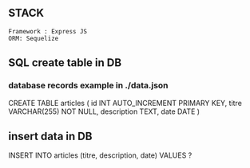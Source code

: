 ## STACK
    Framework : Express JS
    ORM: Sequelize

## SQL create table in DB
### database records example in ./data.json
CREATE TABLE articles (
    id INT AUTO_INCREMENT PRIMARY KEY,
    titre VARCHAR(255) NOT NULL,
    description TEXT,
    date DATE
)

## insert data in DB
INSERT INTO articles (titre, description, date) VALUES ?

